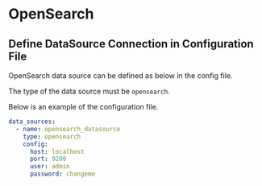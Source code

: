 # **OpenSearch**

## Define DataSource Connection in Configuration File

OpenSearch data source can be defined as below in the config file.

The type of the data source must be `opensearch`.

Below is an example of the configuration file.

```yaml
data_sources:
  - name: opensearch_datasource
    type: opensearch
    config:
      host: localhost
      port: 9200
      user: admin
      password: changeme
```